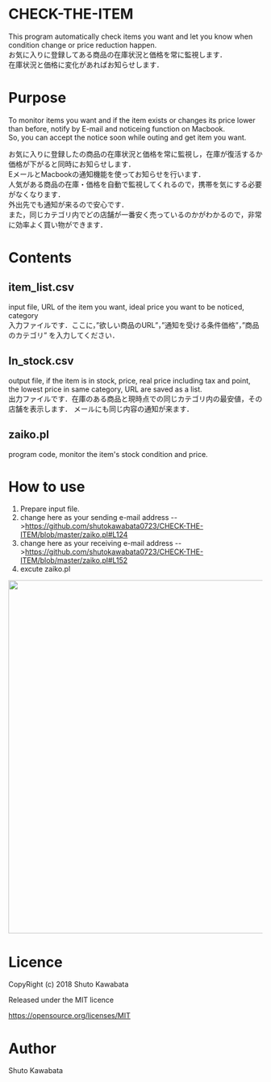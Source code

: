 # CHECK-THE-ITEM
This program automatically check items you want and let you know when condition change or price reduction happen.
<br>
お気に入りに登録してある商品の在庫状況と価格を常に監視します．
<br>
在庫状況と価格に変化があればお知らせします．

# Purpose
To monitor items you want and if the item exists or changes its price lower than before, 
notify by E-mail and noticeing function on Macbook.<br>
So, you can accept the notice soon while outing and get item you want.


お気に入りに登録したの商品の在庫状況と価格を常に監視し，在庫が復活するか価格が下がると同時にお知らせします．
<br>
EメールとMacbookの通知機能を使ってお知らせを行います．
<br>
人気がある商品の在庫・価格を自動で監視してくれるので，携帯を気にする必要がなくなります．
<br>
外出先でも通知が来るので安心です．
<br>
また，同じカテゴリ内でどの店舗が一番安く売っているのかがわかるので，非常に効率よく買い物ができます．

# Contents
## item_list.csv
input file, URL of the item you want, ideal price you want to be noticed, category
<br>
入力ファイルです．ここに，”欲しい商品のURL”，”通知を受ける条件価格”，”商品のカテゴリ” を入力してください．


## In_stock.csv
output file, if the item is in stock, price, real price including tax and point, the lowest price in same category, URL are saved as a list.
<br>
出力ファイルです．在庫のある商品と現時点での同じカテゴリ内の最安値，その店舗を表示します．
メールにも同じ内容の通知が来ます．



## zaiko.pl
program code, monitor the item's stock condition and price.

# How to use
1. Prepare input file.<br> 
2. change here as your sending e-mail address -->https://github.com/shutokawabata0723/CHECK-THE-ITEM/blob/master/zaiko.pl#L124 <br> 
3. change here as your receiving e-mail address -->https://github.com/shutokawabata0723/CHECK-THE-ITEM/blob/master/zaiko.pl#L152 <br>
4. excute zaiko.pl<br>


<img src="https://github.com/shutokawabata0723/CHECK-THE-ITEM/blob/master/zaiko-screen.png" width="700px"><br>

# Licence
CopyRight (c) 2018 Shuto Kawabata

Released under the MIT licence

https://opensource.org/licenses/MIT

# Author
Shuto Kawabata


